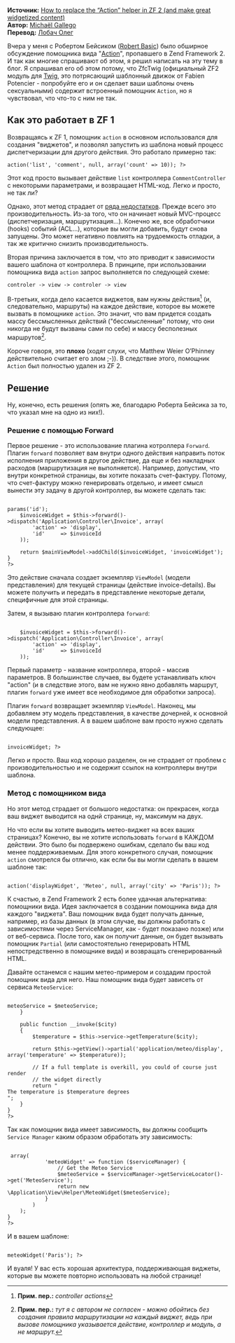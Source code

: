__Источник:__ [How to replace the “Action” helper in ZF 2 (and make great widgetized content)][5]  
__Автор:__ [Michaël Gallego][6]  
__Перевод:__ [Лобач Олег][7]  

Вчера у меня с Робертом Бейсиком ([Robert Basic][1]) было обширное обсуждение помощника вида "[Action][3]", пропавшего в Zend Framework 2. И так как многие спрашивают об этом, я решил написать на эту тему в блог. Я спрашивал его об этом потому, что ZfcTwig (официальный ZF2 модуль для [Twig][2], это потрясающий шаблонный движок от Fabien Potencier - попробуйте его и он сделает ваши шаблоны очень сексуальными) содержит встроенный помощник `Action`, но я чувствовал, что что-то с ним не так.

## Как это работает в ZF 1

Возвращаясь к ZF 1, помощник `action` в основном использовался для создания "виджетов", и позволял запустить из шаблона новый процесс диспетчеризации для другого действия. Это работало примерно так:

<pre lang="php"><code><?php echo $this->action('list', 'comment', null, array('count' => 10)); ?></code></pre>

Этот код просто вызывает действие `list` контроллера `CommentController` с некоторыми параметрами, и возвращает HTML-код. Легко и просто, не так ли?

Однако, этот метод страдает от [ряда недостатков][4]. Прежде всего это производительность. Из-за того, что он начинает новый MVC-процесс (диспетчеризация, маршрутизация&#8230;). Конечно же, все обработчики (hooks) событий (ACL&#8230;), которые вы могли добавить, будут снова запущены. Это может негативно повлиять на трудоемкость отладки, а так же критично снизить производительность.

Вторая причина заключается в том, что это приводит к зависимости вашего шаблона от контроллера. В принципе, при использовании помощника вида `action` запрос выполняется по следующей схеме:

    controler -> view -> controler -> view

В-третьих, когда дело касается виджетов, вам нужны действия[^1] (и, следовательно, маршруты) на каждое действие, которое вы можете вызвать в помощнике `action`. Это значит, что вам придется создать массу бессмысленных действий ("бессмысленные" потому, что они никогда не будут вызваны сами по себе) и массу бесполезных маршрутов[^2].

[^1]: **Прим. пер.:** _controller actions_
[^2]: **Прим. пер.:** _тут я с автором не согласен - можно обойтись без создания правила маршрутизации на каждый виджет, ведь при вызове помощника указывается действие, контроллер и модуль, а не маршрут._

Короче говоря, это **плохо** (ходят слухи, что Matthew Weier O&#8217;Phinney действительно считает его злом ;-)). В следствие этого, помощник `Action` был полностью удален из ZF 2.

## Решение

Ну, конечно, есть решения (опять же, благодарю Роберта Бейсика за то, что указал мне на одно из них!).

### Решение с помощью Forward

Первое решение - это использование плагина котроллера `Forward`. Плагин `forward` позволяет вам внутри одного действия направить поток исполнения приложения в другое действие, да еще и без накладных расходов (маршрутизация не выполняется). Например, допустим, что внутри конкретной страницы, вы хотите показать счет-фактуру. Потому, что счет-фактуру можно генерировать отдельно, и имеет смысл вынести эту задачу в другой контроллер, вы можете сделать так:

<pre lang="php"><code>
<?php
public function invoiceDetailsAction()
{
    $mainViewModel = new ViewModel();

    [...] // Выполняем необходимы действия, устанавливаем переменные для этой страницы...

    // Получим виджет для счета-фактуры
    $invoiceId     = $this->params('id');
    $invoiceWidget = $this->forward()->dispatch('Application\Controller\Invoice', array(
        'action' => 'display',
        'id'     => $invoiceId
    ));

    return $mainViewModel->addChild($invoiceWidget, 'invoiceWidget');
}
?>
</code></pre>

Это действие сначала создает экземпляр `ViewModel` (модели представления) для текущей страницы (действие invoice-details). Вы можете получить и передать в представление некоторые детали, специфичные для этой страницы.

Затем, я вызываю плагин контроллера `forward`:

<pre lang="php"><code>
    $invoiceWidget = $this->forward()->dispatch('Application\Controller\Invoice', array(
        'action' => 'display',
        'id'     => $invoiceId
    ));
</code></pre>

Первый параметр - название контроллера, второй - массив параметров. В большинстве случаев, вы будете устанавливать ключ "action" (и в следствие этого, вам не нужно явно добавлять маршрут, плагин `forward` уже имеет все необходимое для обработки запроса).

Плагин `forward` возвращает экземпляр `ViewModel`. Наконец, мы добавляем эту модель представления, в качестве дочерней, к основной модели представления. А в вашем шаблоне вам просто нужно сделать следующее:

<pre lang="php"><code>
<?php echo $this->invoiceWidget; ?>
</code></pre>

Легко и просто. Ваш код хорошо разделен, он не страдает от проблем с производительностью и не содержит ссылок на контроллеры внутри шаблона.

### Метод с помощником вида

Но этот метод страдает от большого недостатка: он прекрасен, когда ваш виджет выводится на однй странице, ну, максимум на двух.

Но что если вы хотите выводить метео-виджет на всех ваших страницах? Конечно, вы не хотите использовать `forward` в КАЖДОМ действии. Это было бы подвержено ошибкам, сделало бы ваш код менее поддерживаемым. Для этого конкретного случая, помощник `action` смотрелся бы отлично, как если бы вы могли сделать в вашем шаблоне так:

<pre lang="php"><code>
<?php echo $this->action('displayWidget', 'Meteo', null, array('city' => 'Paris')); ?>
</code></pre>

К счастью, в Zend Framework 2 есть более удачная альтернатива: помощники вида. Идея заключается в создании помощника вида для каждого "виджета". Ваш помощник вида будет получать данные, например, из базы данных (в этом случае, вы должны работать с зависимостями через ServiceManager, как - будет показано позже) или от веб-сервиса. После того, как он получит данные, он будет вызывать помощник `Partial` (или самостоятельно генерировать HTML непостредственно в помощнике вида) и возвращать сгенерированный HTML.

Давайте останемся с нашим метео-примером и создадим простой помощник вида для него. Наш помощник вида будет зависеть от сервиса `MeteoService`:

<pre lang="php"><code>
<?php
namespace Application\View\Helper;

use Application\Service\MeteoService;
use Zend\View\Helper\AbstractHelper;

class MeteoWidget extends AbstractHelper
{
    protected $meteoService = null;
    
    public function __construct(MeteoService $meteoService)
    {
        $this->meteoService = $meteoService;
    }

    public function __invoke($city)
    {
        $temperature = $this->service->getTemperature($city);

        return $this->getView()->partial('application/meteo/display', array('temperature' => $temperature));

        // If a full template is overkill, you could of course just render
        // the widget directly
        return "<div>The temperature is $temperature degrees</div>";
    }
}
?>
</code></pre>

Так как помощник вида имеет зависимость, вы должны сообщить `Service Manager` каким образом  обработать эту зависимость:

<pre lang="php"><code>
<?php
// In your Module.php

public function getViewHelperConfig()
{
    return array(
        'factories' => array(
            'meteoWidget' => function ($serviceManager) {
                // Get the Meteo Service
                $meteoService = $serviceManager->getServiceLocator()->get('MeteoService');
                return new \Application\View\Helper\MeteoWidget($meteoService);
            }
        )
    );
}
?>
</code></pre>

И в вашем шаблоне:

<pre lang="php"><code>
<?php echo $this->meteoWidget('Paris'); ?>
</code></pre>

И вуаля! У вас есть хорошая архитектура, поддерживающая виджеты, которые вы можете повторно использовать на любой странице!

[1]: http://robertbasic.com "Robert Basic's blog"
[2]: http://twig.sensiolabs.org "Twig"
[3]: http://framework.zend.com/manual/1.12/en/zend.view.helpers.html#zend.view.helpers.initial.action "Action View Helper"
[4]: http://www.rmauger.co.uk/2009/03/why-the-zend-framework-actionstack-is-evil/ "Why The Zend Framework Action Stack Is Evil"
[5]: http://www.michaelgallego.fr/blog/?p=223
[6]: http://www.michaelgallego.fr/blog/
[7]: http://lobach.info/